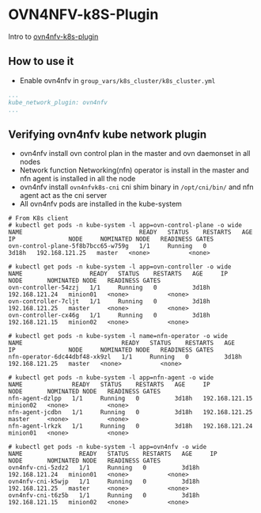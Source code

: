 # OVN4NFV-k8S-Plugin

Intro to [ovn4nfv-k8s-plugin](https://github.com/opnfv/ovn4nfv-k8s-plugin)

## How to use it

* Enable ovn4nfv in `group_vars/k8s_cluster/k8s_cluster.yml`

```yml
...
kube_network_plugin: ovn4nfv
...
```

## Verifying ovn4nfv kube network plugin

* ovn4nfv install ovn control plan in the master and ovn daemonset in all nodes
* Network function Networking(nfn) operator is install in the master and nfn agent is installed in all the node
* ovn4nfv install `ovn4nfvk8s-cni` cni shim binary in `/opt/cni/bin/` and nfn agent act as the cni server
* All ovn4nfv pods are installed in the kube-system

```ShellSession
# From K8s client
# kubectl get pods -n kube-system -l app=ovn-control-plane -o wide
NAME                                 READY   STATUS    RESTARTS   AGE     IP               NODE     NOMINATED NODE   READINESS GATES
ovn-control-plane-5f8b7bcc65-w759g   1/1     Running   0          3d18h   192.168.121.25   master   <none>           <none>

# kubectl get pods -n kube-system -l app=ovn-controller -o wide
NAME                   READY   STATUS    RESTARTS   AGE     IP               NODE       NOMINATED NODE   READINESS GATES
ovn-controller-54zzj   1/1     Running   0          3d18h   192.168.121.24   minion01   <none>           <none>
ovn-controller-7cljt   1/1     Running   0          3d18h   192.168.121.25   master     <none>           <none>
ovn-controller-cx46g   1/1     Running   0          3d18h   192.168.121.15   minion02   <none>           <none>

# kubectl get pods -n kube-system -l name=nfn-operator -o wide
NAME                            READY   STATUS    RESTARTS   AGE     IP               NODE     NOMINATED NODE   READINESS GATES
nfn-operator-6dc44dbf48-xk9zl   1/1     Running   0          3d18h   192.168.121.25   master   <none>           <none>

# kubectl get pods -n kube-system -l app=nfn-agent -o wide
NAME              READY   STATUS    RESTARTS   AGE     IP               NODE       NOMINATED NODE   READINESS GATES
nfn-agent-dzlpp   1/1     Running   0          3d18h   192.168.121.15   minion02   <none>           <none>
nfn-agent-jcdbn   1/1     Running   0          3d18h   192.168.121.25   master     <none>           <none>
nfn-agent-lrkzk   1/1     Running   0          3d18h   192.168.121.24   minion01   <none>           <none>

# kubectl get pods -n kube-system -l app=ovn4nfv -o wide
NAME                READY   STATUS    RESTARTS   AGE     IP               NODE       NOMINATED NODE   READINESS GATES
ovn4nfv-cni-5zdz2   1/1     Running   0          3d18h   192.168.121.24   minion01   <none>           <none>
ovn4nfv-cni-k5wjp   1/1     Running   0          3d18h   192.168.121.25   master     <none>           <none>
ovn4nfv-cni-t6z5b   1/1     Running   0          3d18h   192.168.121.15   minion02   <none>           <none>
```
